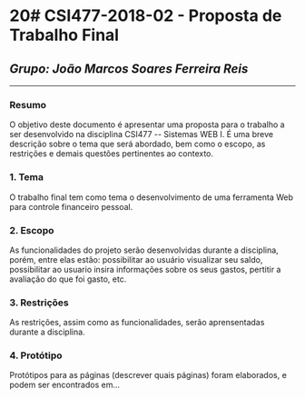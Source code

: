 # 20# **CSI477-2018-02 - Proposta de Trabalho Final**
## *Grupo: João Marcos Soares Ferreira Reis*

--------------

<!-- Descrever um resumo sobre o trabalho. -->

### Resumo
O objetivo deste documento é apresentar uma proposta para o trabalho a ser desenvolvido na disciplina CSI477 -- Sistemas WEB I. É uma breve descrição sobre o tema que será abordado, bem como o escopo, as restrições e demais questões pertinentes ao contexto.

<!-- Apresentar o tema. -->
### 1. Tema

  O trabalho final tem como tema o desenvolvimento de uma ferramenta Web para controle financeiro pessoal.

<!-- Descrever e limitar o escopo da aplicação. -->
### 2. Escopo

  As funcionalidades do projeto serão desenvolvidas durante a disciplina, porém, entre elas estão: possibilitar ao usuário visualizar seu saldo, possibilitar ao usuario insira informações sobre os seus gastos, pertitir a avaliação do que foi gasto, etc. 

<!-- Apresentar restrições de funcionalidades e de escopo. -->
### 3. Restrições

  As restrições, assim como as funcionalidades, serão aprensentadas durante a disciplina. 

<!-- Construir alguns protótipos para a aplicação, disponibilizá-los no Github e descrever o que foi considerado. //-->
### 4. Protótipo
  Protótipos para as páginas (descrever quais páginas) foram elaborados, e podem ser encontrados em...
